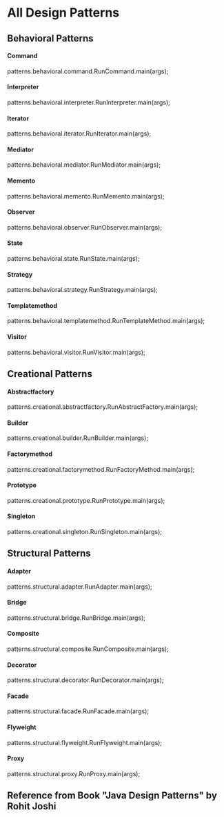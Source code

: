 # All Design Patterns 

## Behavioral Patterns
#### Command
patterns.behavioral.command.RunCommand.main(args);
#### Interpreter
patterns.behavioral.interpreter.RunInterpreter.main(args);
#### Iterator
patterns.behavioral.iterator.RunIterator.main(args);
#### Mediator
patterns.behavioral.mediator.RunMediator.main(args);
#### Memento
patterns.behavioral.memento.RunMemento.main(args);
#### Observer
patterns.behavioral.observer.RunObserver.main(args);
#### State
patterns.behavioral.state.RunState.main(args);
#### Strategy
patterns.behavioral.strategy.RunStrategy.main(args);
#### Templatemethod
patterns.behavioral.templatemethod.RunTemplateMethod.main(args);
#### Visitor
patterns.behavioral.visitor.RunVisitor.main(args);

## Creational Patterns 
#### Abstractfactory
patterns.creational.abstractfactory.RunAbstractFactory.main(args);
#### Builder
patterns.creational.builder.RunBuilder.main(args);
#### Factorymethod
patterns.creational.factorymethod.RunFactoryMethod.main(args);
#### Prototype
patterns.creational.prototype.RunPrototype.main(args);
#### Singleton
patterns.creational.singleton.RunSingleton.main(args);

## Structural Patterns
#### Adapter
patterns.structural.adapter.RunAdapter.main(args);
#### Bridge
patterns.structural.bridge.RunBridge.main(args);
#### Composite
patterns.structural.composite.RunComposite.main(args);
#### Decorator
patterns.structural.decorator.RunDecorator.main(args);
#### Facade
patterns.structural.facade.RunFacade.main(args);
#### Flyweight
patterns.structural.flyweight.RunFlyweight.main(args);
#### Proxy
patterns.structural.proxy.RunProxy.main(args);


## Reference from Book "Java Design Patterns" by Rohit Joshi
